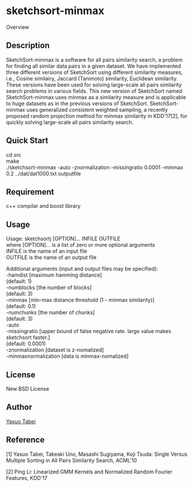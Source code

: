 # sketchsort-minmax

Overview

## Description
SketchSort-minmax is a software for all pairs similarity search, a problem for 
finding all similar data pairs in a given dataset. 
We have implemented three different versions of SketchSort using different similarity measures, i.e., Cosine similairy, Jaccard (Tanimoto) similarity, Euclidean similarity. 
These versions have been used for solving large-scale all pairs similarity search problems in various fields. 
This new version of SketchSort named SketchSort-minmax uses minmax as a similarity measure and is applicable to 
huge datasets as in the previous versions of SketchSort. 
SketchSort-minmax uses generalized consistent weighted sampling, a recently proposed random projection method for minmax similarity in KDD'17[2], 
for quickly solving large-scale all pairs similarity search. 

## Quick Start
cd src  
make  
./sketchsort-minmax -auto -znormalization -missingratio 0.0001 -minmax 0.2 ../dat/dat1000.txt outputfile

## Requirement
c++ compilar and boost library

## Usage
Usage: sketchsortj [OPTION]... INFILE OUTFILE  
       where [OPTION]...  is a list of zero or more optional arguments  
             INFILE       is the name of an input file    
             OUTFILE      is the name of an output file
	     
Additional arguments (input and output files may be specified):  
       -hamdist [maximum hamming distance]  
       (default: 1)  
       -numblocks [the number of blocks]  
       (default: 3)  
       -minmax  [min-max distance threshold (1 - minmax similarity)]  
       (default: 0.1)  
       -numchunks [the number of chunks]  
       (default: 3)  
       -auto  
       -missingratio [upper bound of false negative rate. large value makes sketchsort faster.]  
       (default: 0.0001)  
       -znormalization [dataset is z-nomalized]  
       -minmaxnormalization [data is minmax-nomalized]  

## License
New BSD License

## Author
[Yasuo Tabei](https://sites.google.com/site/yasuotabei/)

## Reference 
[1] Yasuo Tabei, Takeaki Uno, Masashi Sugiyama, Koji Tsuda: Single Versus Multiple Sorting in All Pairs Similarity Search, ACML'10

[2] Ping Li: Linearized GMM Kernels and Normalized Random Fourier Features, KDD'17